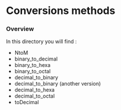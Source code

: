 # Conversions methods 

### Overview 

In this directory you will find :
* NtoM
* binary_to_decimal
* binary_to_hexa
* binary_to_octal
* decimal_to_binary
* decimal_to_binary (another version)
* decimal_to_hexa
* decimal_to_octal
* toDecimal
